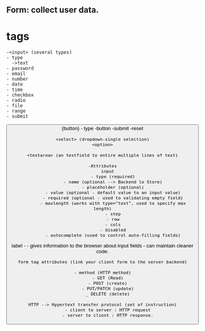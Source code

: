 ## Form: collect user data.

# tags 

    -<input> (several types)
    - type
      ->text
    - password
    - email
    - number
    - date
    - time
    - checkbox
    - radio
    - file
    - range
    - submit

<button> (button)
    - type
        -button
        -submit
        -reset

    <select> (dropdown-single selection)
    <option>

    <textarea> (an textfield to entire multiple lines of text)

    -Attributes
        input
            - type (required)
            - name (optional --> Backend lo Store)
            - placeholder (optional)
            - value (optional - default value to an input value)
            - required (optional - used to validating empty field)
            - maxlength (works with type="text", used to specify max length)
            - step
            - row
            - cols
            - disabled
            - autocomplete (used to control auto-filling fields)

label - 
    - gives information to the browser about input fields
    - can maintain cleaner code.

    form tag attributes (link your client form to the server backend)

    - method (HTTP method)
        - GET (Read)
        - POST (create)
        - PUT/PATCH (update)
        _ DELETE (delete)

    HTTP --> Hypertext transfer protocol (set of instruction)
        - client to server : HTTP request
        - server to client : HTTP response.